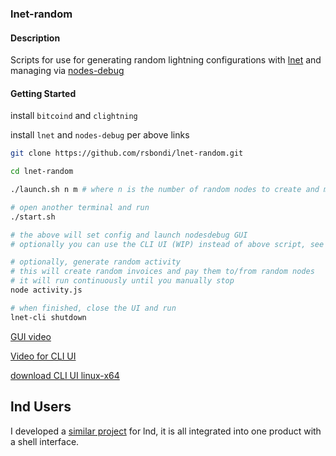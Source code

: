 ### lnet-random

#### Description

Scripts for use for generating random lightning configurations with [lnet](https://github.com/cdecker/lnet)
and managing via [nodes-debug](https://github.com/rsbondi/nodes-debug)

#### Getting Started

install `bitcoind` and `clightning`

install `lnet` and `nodes-debug` per above links

```bash
git clone https://github.com/rsbondi/lnet-random.git

cd lnet-random

./launch.sh n m # where n is the number of random nodes to create and m is the maximum channels to a node, ex ./launch.sh 10 2 for 10 nodes with max 2 in

# open another terminal and run
./start.sh

# the above will set config and launch nodesdebug GUI
# optionally you can use the CLI UI (WIP) instead of above script, see link below

# optionally, generate random activity
# this will create random invoices and pay them to/from random nodes
# it will run continuously until you manually stop
node activity.js

# when finished, close the UI and run
lnet-cli shutdown

```

[GUI video](https://youtu.be/Z6EAhRpU2Nw)

[Video for CLI UI](https://youtu.be/Hb2-DwtqYYk)

[download CLI UI linux-x64](https://moonbreeze.richardbondi.net/lnui)

## lnd Users

I developed a [similar project](https://github.com/rsbondi/lnd-dev) for lnd, it is all integrated into one product with a shell interface.


